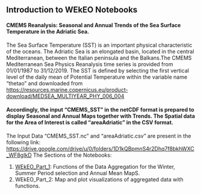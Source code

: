 ## Introduction to WEkEO Notebooks


#### CMEMS Reanalysis: Seasonal and Annual Trends of the Sea Surface Temperature in the Adriatic Sea.
The Sea Surface Temperature (SST) is an important physical characteristic of the oceans. The Adriatic Sea is an elongated basin, located in the central Mediterranean, between the Italian peninsula and the Balkans.The CMEMS Mediterranean Sea Physics Reanalysis time series is provided from 01/01/1987 to 31/12/2019. The SST is defined by selecting the first vertical level of the daily mean of Potential Temperature within the variable name “thetao” and downloaded from https://resources.marine.copernicus.eu/product-download/MEDSEA_MULTIYEAR_PHY_006_004  

#### Accordingly, the input “CMEMS_SST” in the netCDF format is prepared to display Seasonal and Annual Maps together with Trends. The Spatial data for the Area of Interest is called “areaAdriatic” in the CSV format. 
The Input Data “CMEMS_SST.nc” and “areaAdriatic.csv” are present in the following link: https://drive.google.com/drive/u/0/folders/1D1kQBpmnS4r2Dhq7f8bkhWXC_WF8gIkD 
The Sections of the Notebooks:
1)	[WEkEO_Part_1](https://github.com/007-Ozalp/WEkEO/tree/main/WEkEO_PART_1_Aggregations): Functions of the Data Aggregation for the Winter, Summer Period selection and Annual Mean MapS.
2)	WEkEO_Part_2: Map and plot visualizations of aggregated data with functions. 


